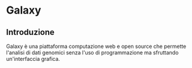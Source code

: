 # Galaxy
## Introduzione
Galaxy è una piattaforma computazione web e open source che permette l'analisi di dati genomici senza l'uso di programmazione ma sfruttando un'interfaccia grafica.
